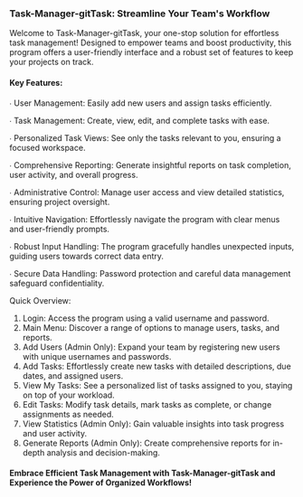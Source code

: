 ### Task-Manager-gitTask: Streamline Your Team's Workflow

Welcome to Task-Manager-gitTask, your one-stop solution for effortless task management! 
Designed to empower teams and boost productivity, this program offers a user-friendly interface and a robust set of features to keep your projects on track.

#### Key Features:

∙ User Management: Easily add new users and assign tasks efficiently.  

∙ Task Management: Create, view, edit, and complete tasks with ease.

∙ Personalized Task Views: See only the tasks relevant to you, ensuring a focused workspace.

∙ Comprehensive Reporting: Generate insightful reports on task completion, user activity, and overall progress.

∙ Administrative Control: Manage user access and view detailed statistics, ensuring project oversight.

∙ Intuitive Navigation: Effortlessly navigate the program with clear menus and user-friendly prompts.

∙ Robust Input Handling: The program gracefully handles unexpected inputs, guiding users towards correct data entry.

∙ Secure Data Handling: Password protection and careful data management safeguard confidentiality.

Quick Overview:

1. Login: Access the program using a valid username and password.
2. Main Menu: Discover a range of options to manage users, tasks, and reports.
3. Add Users (Admin Only): Expand your team by registering new users with unique usernames and passwords.
4. Add Tasks: Effortlessly create new tasks with detailed descriptions, due dates, and assigned users.
5. View My Tasks: See a personalized list of tasks assigned to you, staying on top of your workload.
6. Edit Tasks: Modify task details, mark tasks as complete, or change assignments as needed.
7. View Statistics (Admin Only): Gain valuable insights into task progress and user activity.
8. Generate Reports (Admin Only): Create comprehensive reports for in-depth analysis and decision-making.

#### Embrace Efficient Task Management with Task-Manager-gitTask and Experience the Power of Organized Workflows!
